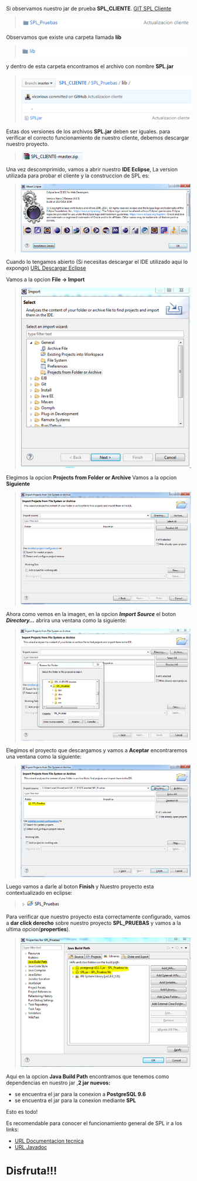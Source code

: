 Si observamos nuestro jar de prueba **SPL_CLIENTE**. [GIT SPL Cliente](https://github.com/vicorious/SPL_CLIENTE)
> ![SPL Pruebas](/raw/images/SPL_CLIENTE.PNG)

 Observamos que existe una carpeta llamada **lib**
> ![Lib SPL Pruebas](/raw/images/lib.PNG)

 y dentro de esta carpeta encontramos el archivo con nombre **SPL.jar**
> ![SPL Jar en SPL Cliente](/raw/images/SPL_JAR_CLIENTE.PNG)

Estas dos versiones de los archivos **SPL.jar** deben ser iguales. para verificar el correcto funcionamiento de nuestro cliente, debemos descargar nuestro proyecto.

> ![Cliente descargado](/raw/images/SPL_CLIENTE_DESCARGAR.PNG)

Una vez descomprimido, vamos a abrir nuestro **IDE Eclipse**, 
La version utilizada para probar el cliente y la construccion de SPL es:
> ![Version eclipse](/raw/images/version_eclipse.PNG)

Cuando lo tengamos abierto (Si necesitas descargar el IDE utilizado aqui lo expongo)
 [URL Descargar Eclipse](https://1drv.ms/u/s!Ap97F-3qa8F6xnkpnoYSKXxyCvj5)  

Vamos a la opcion **File -> Import**

> ![Importar eclipse](/raw/images/importar_proyecto.PNG)

Elegimos la opcion **Projects from Folder or Archive** Vamos a la opcion **Siguiente**

> ![Importar eclipse](/raw/images/importar_proyecto2.PNG)

Ahora como vemos en la imagen, en la opcion **_Import Source_** el boton **_Directory..._** abrira una ventana como la siguiente:

> ![Importar eclipse](/raw/images/importar_proyecto3.PNG)

Elegimos el proyecto que descargamos y vamos a **Aceptar**
encontraremos una ventana como la siguiente:


> ![Importar eclipse](/raw/images/importar_proyecto4.PNG)

Luego vamos a darle al boton **Finish** y Nuestro proyecto esta contextualizado en eclipse:

> ![Importar eclipse](/raw/images/importar_proyecto5.PNG)

Para verificar que nuestro proyecto esta correctamente configurado, vamos a **dar click derecho** sobre nuestro proyecto **SPL_PRUEBAS** y vamos a la ultima opcion(**properties**).

> ![Importar eclipse](/raw/images/importar_proyecto6.PNG)

Aqui en la opcion **Java Build Path** encontramos que tenemos como dependencias en nuestro jar ,**2 jar nuevos:**
- se encuentra el jar para la conexion a **PostgreSQL 9.6**
- se encuentra el jar para la conexion mediante **SPL**

Esto es todo!

Es recomendable para conocer el funcionamiento general de SPL ir a los links:


-  [URL Documentacion tecnica](https://github.com/vicorious/SPL/tree/master/doc/doctecnica)  
-  [URL Javadoc](https://github.com/vicorious/SPL/tree/master/doc/javadoc)  

# Disfruta!!!
